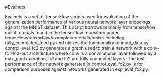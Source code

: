 #Evalnets

Evalnets is a set of TensorFlow scripts used for evaluation of the generalization performance of various neural network layer encodings against the MNIST dataset. This script borrows primarily from tensorflow mnist tutorials found in the tensorflow repository under tensorflow/tensorflow/examples/tutorials/mnist/ including fully_connected_feed.py and utilizes the functionality of input_data.py. control_eval_fc2.py generates a graph used to train a network with a conv-fc1-fc2-out architecture where conv is a convolutional layer followed by a max_pool operation, fc1 and fc2 are fully connected layers. The test performance of the network generated in control_eval_fc2.py is for comparison purposes against networks generated in exp_eval_fc2.py.
